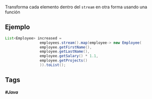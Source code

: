 Transforma cada elemento dentro del `stream` en otra forma usando una función

## Ejemplo

```java
List<Employee> increased =
                employees.stream().map(employee-> new Employee(
                employee.getFirstName(),
                employee.getLastName(),
                employee.getSalary() * 1.1,
                employee.getProjects()
                )).toList();
```
## Tags

##### #Java
